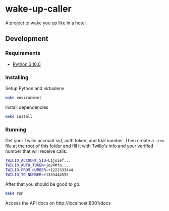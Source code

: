 # wake-up-caller
A project to wake you up like in a hotel.

## Development

### Requirements
- [Python 3.10.0](https://realpython.com/intro-to-pyenv/)

### Installing
Setup Python and virtualenv
```bash
make environment
```

Install dependencies
```bash
make install
```

### Running
Get your Twilio account sid, auth token, and trial number. Then create a `.env` file at the root of this folder and fill it with Twilio's info and your verified number that will receive calls.

```bash
TWILIO_ACCOUNT_SID=L1joief...
TWILIO_AUTH_TOKEN=jo24Mfa...
TWILIO_FROM_NUMBER=+1222333444
TWILIO_TO_NUMBER=+1333444555
```

After that you should be good to go:

```bash
make run
```

Access the API docs on http://localhost:8001/docs
